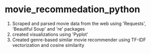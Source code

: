 # movie_recommedation_python

1) Scraped and parsed movie data from the web using 'Requests', 'Beautiful Soup' and 're' packages
2) created visualizations using 'Pyplot'
3) Created genre-based similar movie recommender using TF-IDF vectorization and cosine similarity
